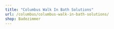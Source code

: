 ```yaml
---
title: "Columbus Walk In Bath Solutions"
url: /columbus/columbus-walk-in-bath-solutions/
shop: Badezimmer
---
```

